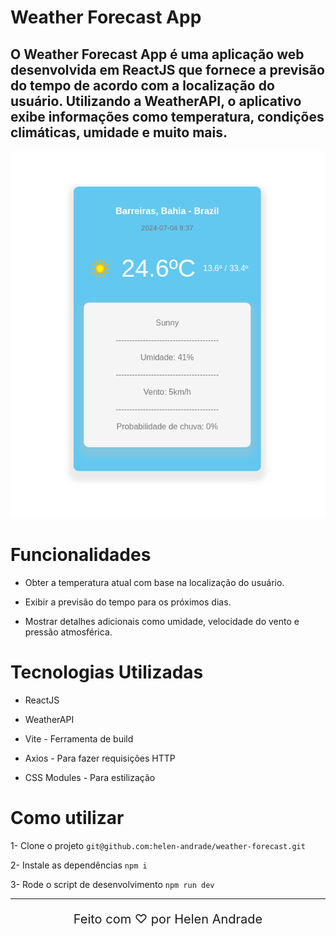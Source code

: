 # Weather Forecast App

## O Weather Forecast App é uma aplicação web desenvolvida em ReactJS que fornece a previsão do tempo de acordo com a localização do usuário. Utilizando a WeatherAPI, o aplicativo exibe informações como temperatura, condições climáticas, umidade e muito mais.

<div align="center">
   <img src="./src/assets/weather-forecast.png" alt="Imagem 1 do projeto">
</div>

# Funcionalidades

* Obter a temperatura atual com base na localização do usuário.

* Exibir a previsão do tempo para os próximos dias.

* Mostrar detalhes adicionais como umidade, velocidade do vento e pressão atmosférica.


# Tecnologias Utilizadas

* ReactJS

* WeatherAPI

* Vite - Ferramenta de build

* Axios - Para fazer requisições HTTP

* CSS Modules - Para estilização

# Como utilizar

1- Clone o projeto
`git@github.com:helen-andrade/weather-forecast.git`

2- Instale as dependências
`npm i`

3- Rode o script de desenvolvimento
`npm run dev`

---

<div align="center">
    <p style="font-size: 20px;">Feito com ♡ por Helen Andrade</p>
</div>
